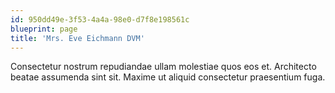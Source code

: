 ```yaml
---
id: 950dd49e-3f53-4a4a-98e0-d7f8e198561c
blueprint: page
title: 'Mrs. Eve Eichmann DVM'
---
```

Consectetur nostrum repudiandae ullam molestiae quos eos et. Architecto beatae assumenda sint sit. Maxime ut aliquid consectetur praesentium fuga.